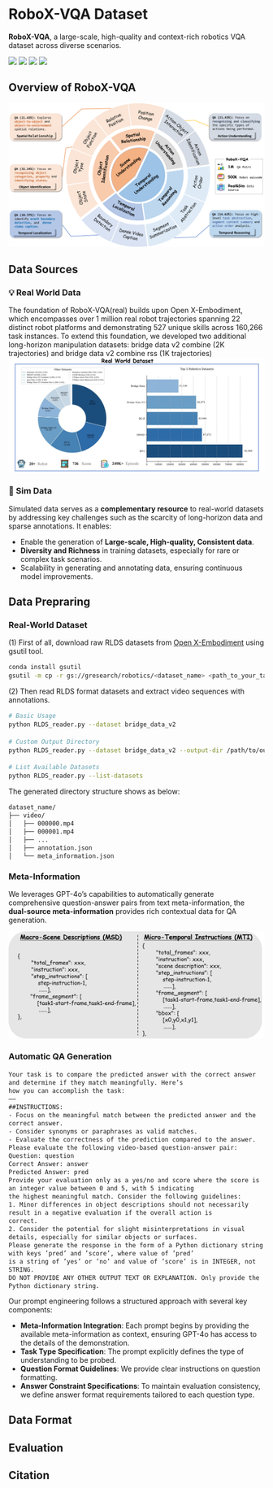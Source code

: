 # RoboX-VQA Dataset

**RoboX-VQA**, a large-scale, high-quality and context-rich robotics VQA dataset across diverse scenarios.

<a href='https://roboannotatex.github.io/'><img src='https://img.shields.io/badge/Project-Page-Green'></a>
<a href='https://arxiv.org/abs/2311.17043'><img src='https://img.shields.io/badge/Paper-Arxiv-red'></a>
<a href='https://huggingface.co/koulx/roboannotatorx'><img src='https://img.shields.io/badge/%F0%9F%A4%97%20Hugging%20Face-Models-blue'></a>
<a href='https://huggingface.co/datasets/koulx/RoboX-VQA'><img src='https://img.shields.io/badge/%F0%9F%A4%97%20Hugging%20Face-Data-green'></a>

## Overview of RoboX-VQA
![qa_distribution](./images/qa_distribution.png)

## Data Sources
### 💡 Real World Data
The foundation of RoboX-VQA(real) builds upon Open X-Embodiment, which encompasses over 1 million real robot trajectories spanning 22 distinct robot
platforms and demonstrating 527 unique skills across 160,266 task instances. To extend this foundation, we developed two additional long-horizon manipulation datasets: bridge data v2 combine (2K trajectories) and bridge data v2 combine rss
(1K trajectories)
![oxe_distribution](./images/oxe_distribution.png)

### 🎁 Sim Data
Simulated data serves as a **complementary resource** to real-world datasets by addressing key challenges such as the scarcity of long-horizon data and sparse annotations. It enables:
- Enable the generation of **Large-scale, High-quality, Consistent data**.
- **Diversity and Richness** in training datasets, especially for rare or complex task scenarios. 
- Scalability in generating and annotating data, ensuring continuous model improvements.


## Data Prepraring
### Real-World Dataset
(1) First of all, download raw RLDS datasets from [Open X-Embodiment](https://console.cloud.google.com/storage/browser/gresearch/robotics) using gsutil tool.

```bash
conda install gsutil
gsutil -m cp -r gs://gresearch/robotics/<dataset_name> <path_to_your_target_dir>
```

(2) Then read RLDS format datasets and extract video sequences with annotations.

```bash
# Basic Usage
python RLDS_reader.py --dataset bridge_data_v2

# Custom Output Directory
python RLDS_reader.py --dataset bridge_data_v2 --output-dir /path/to/output

# List Available Datasets
python RLDS_reader.py --list-datasets
```

The generated directory structure shows as below:

```
dataset_name/
├── video/
│   ├── 000000.mp4
│   ├── 000001.mp4
│   ├── ...
│   ├── annotation.json
│   └── meta_information.json
```

### Meta-Information
We leverages GPT-4o’s capabilities to automatically generate comprehensive question-answer pairs from text meta-information, 
the **dual-source meta-information** provides rich contextual data for QA generation.

![meta_information](./images/meta_information.png)

### Automatic QA Generation
```
Your task is to compare the predicted answer with the correct answer and determine if they match meaningfully. Here’s
how you can accomplish the task:
——
##INSTRUCTIONS:
- Focus on the meaningful match between the predicted answer and the correct answer.
- Consider synonyms or paraphrases as valid matches.
- Evaluate the correctness of the prediction compared to the answer.
Please evaluate the following video-based question-answer pair:
Question: question
Correct Answer: answer
Predicted Answer: pred
Provide your evaluation only as a yes/no and score where the score is an integer value between 0 and 5, with 5 indicating
the highest meaningful match. Consider the following guidelines:
1. Minor differences in object descriptions should not necessarily result in a negative evaluation if the overall action is
correct.
2. Consider the potential for slight misinterpretations in visual details, especially for similar objects or surfaces.
Please generate the response in the form of a Python dictionary string with keys ’pred’ and ’score’, where value of ’pred’
is a string of ’yes’ or ’no’ and value of ’score’ is in INTEGER, not STRING.
DO NOT PROVIDE ANY OTHER OUTPUT TEXT OR EXPLANATION. Only provide the Python dictionary string.
```
Our prompt engineering follows a structured approach with several key components: 
- **Meta-Information Integration**: Each prompt begins by providing the available meta-information as context, ensuring GPT-4o has access to the details of the demonstration.  
- **Task Type Specification**: The prompt explicitly defines the type of understanding to be probed. 
- **Question Format Guidelines**: We provide clear instructions on question formatting. 
- **Answer Constraint Specifications**: To maintain evaluation consistency, we define answer format requirements tailored to 
each question type.

## Data Format 

## Evaluation

## Citation